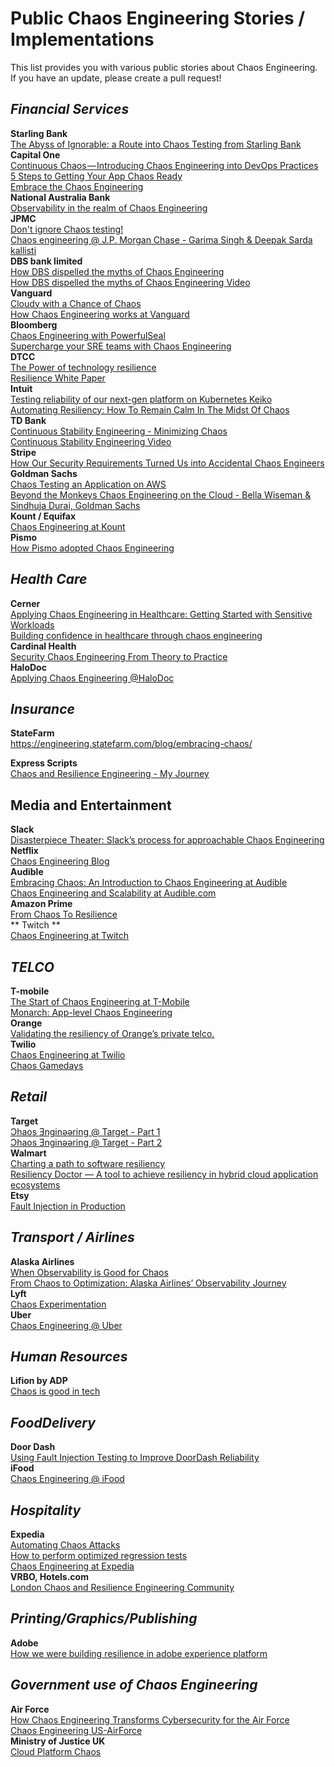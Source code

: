 # Public Chaos Engineering Stories / Implementations

This list provides you with various public stories about Chaos Engineering. If you have an update, please create a pull request!

_**Financial Services**_
------------------------

**Starling Bank**   
[The Abyss of Ignorable: a Route into Chaos Testing from Starling Bank](https://www.infoq.com/articles/chaos-testing-starling-bank/)  
**Capital One**  
[Continuous Chaos — Introducing Chaos Engineering into DevOps Practices](https://www.capitalone.com/tech/software-engineering/continuous-chaos-introducing-chaos-engineering-into-devops-practices/)  
[5 Steps to Getting Your App Chaos Ready](https://www.capitalone.com/tech/software-engineering/is-your-app-chaos-engineering-ready/)  
[Embrace the Chaos Engineering](https://medium.com/capital-one-tech/embrace-the-chaos-engineering-203fd6fc6ff7)     
**National Australia Bank**  
[Observability in the realm of Chaos Engineering](https://medium.com/@nabtechblog/observability-in-the-realm-of-chaos-engineering-99089226ca51)  
**JPMC**  
[Don't ignore Chaos testing!](https://antrix.net/posts/2021/chaos/)  
[Chaos engineering @ J.P. Morgan Chase - Garima Singh & Deepak Sarda](https://www.youtube.com/watch?v=8e93cFBpvPQ)   
[kallisti](https://github.com/jpmorganchase/kallisti)  
**DBS bank limited**  
[How DBS dispelled the myths of Chaos Engineering](https://medium.com/dbs-tech-blog/how-dbs-dispelled-the-myths-of-chaos-engineering-e5873ac78c9)  
[How DBS dispelled the myths of Chaos Engineering Video](https://youtu.be/effnedZRURc)  
**Vanguard**  
[Cloudy with a Chance of Chaos](https://www.usenix.org/conference/srecon20americas/presentation/yakomin)  
[How Chaos Engineering works at Vanguard](https://www.youtube.com/watch?v=2YS9l5WbzGk)  
**Bloomberg**  
[Chaos Engineering with PowerfulSeal](https://youtu.be/KKFiR_F3n8I)   
[Supercharge your SRE teams with Chaos Engineering](https://www.devopsinstitute.com/wp-content/uploads/2021/06/SRE-21-Mikolaj-SlideDeck-.pptx.pdf)  
**DTCC**  
[The Power of technology resilience](https://www.dtcc.com/-/media/Files/Downloads/WhitePapers/The-Power-of-Technology-Resilience.pdf)  
[Resilience White Paper](https://www.dtcc.com/~/media/Files/Downloads/WhitePapers/Resilience-White-Paper.pdf)  
**Intuit**  
[Testing reliability of our next-gen platform on Kubernetes Keiko](https://litmuschaos.io/adopters/intuit)  
[Automating Resiliency: How To Remain Calm In The Midst Of Chaos](https://medium.com/intuit-engineering/automating-resiliency-how-to-remain-calm-in-the-midst-of-chaos-d0d3929243ca)  
**TD Bank**  
[Continuous Stability Engineering - Minimizing Chaos](https://devopsdays.org/events/2019-toronto/program/suzan-mahboob)  
[Continuous Stability Engineering Video](https://www.youtube.com/watch?v=h2oqL3XHrGA)  
**Stripe**  
[How Our Security Requirements Turned Us into Accidental Chaos Engineers](https://www.youtube.com/watch?v=H13beqD7Hbk)  
**Goldman Sachs**   
[Chaos Testing an Application on AWS](https://developer.gs.com/blog/posts/chaos-testing-an-application-on-aws)  
[Beyond the Monkeys Chaos Engineering on the Cloud - Bella Wiseman & Sindhuja Durai, Goldman Sachs](https://www.youtube.com/watch?v=HlQlfkgA4W8)  
**Kount / Equifax**   
[Chaos Engineering at Kount](https://www.youtube.com/watch?v=6y62FSPTPTw)  
**Pismo**  
[How Pismo adopted Chaos Engineering](https://pismo.io/es/blog/chaos-engineering-is-like-a-lab-says-mauricio-galdieri-on-gremlins-podcast/)   

_**Health Care**_
-----------------

**Cerner**  
[Applying Chaos Engineering in Healthcare: Getting Started with Sensitive Workloads](https://www.infoq.com/articles/chaos-engineering-healthcare/)  
[Building confidence in healthcare through chaos engineering](https://www.infoq.com/presentations/cerner-resiliency/)  
**Cardinal Health**  
[Security Chaos Engineering From Theory to Practice](https://www.youtube.com/watch?v=jgZAfgDWkOw)  
**HaloDoc**  
[Applying Chaos Engineering @HaloDoc](https://youtu.be/t8F0FAw6K6E?t=1086)

_**Insurance**_
---------------
**StateFarm**   
https://engineering.statefarm.com/blog/embracing-chaos/    

**Express Scripts**  
[Chaos and Resilience Engineering - My Journey](https://www.information-safety.org/assets/secure360-chaos-resilience-notes.pdf)

Media and Entertainment
-----------------------

**Slack**  
[Disasterpiece Theater: Slack’s process for approachable Chaos Engineering](https://slack.engineering/disasterpiece-theater-slacks-process-for-approachable-chaos-engineering/)  
**Netflix**  
[Chaos Engineering Blog](https://netflixtechblog.com/tagged/chaos-engineering)  
**Audible**  
[Embracing Chaos: An Introduction to Chaos Engineering at Audible](https://stn.audible.com/chaos-engineering/)  
[Chaos Engineering and Scalability at Audible.com](https://www.youtube.com/watch?v=7uJG3oPw_AA)  
**Amazon Prime**  
[From Chaos To Resilience](https://www.youtube.com/watch?v=ztiPjey2rfY&t=1982s)  
** Twitch **  
[Chaos Engineering at Twitch](https://blog.quastor.org/p/chaos-engineering-twitch)  

_**TELCO**_
-----------

**T-mobile**  
[The Start of Chaos Engineering at T-Mobile](https://opensource.t-mobile.com/blog/posts/chaos-engineering/)  
[Monarch: App-level Chaos Engineering](https://opensource.t-mobile.com/blog/posts/monarch-app-level/)  
**Orange**  
[Validating the resiliency of Orange’s private telco.](https://litmuschaos.io/adopters/orange)  
**Twilio**  
[Chaos Engineering at Twilio](https://www.infoq.com/news/2017/12/twilio-chaos-engineering/)  
[Chaos Gamedays](https://github.com/twilio/gameday)  


_**Retail**_
-----------

**Target**  
[ Ɔhaos Ǝnginǝǝring @ Target - Part 1](https://tech.target.com/blog/chaos-engineering-at-target-part-1)  
[Ɔhaos Ǝnginǝǝring @ Target - Part 2](https://tech.target.com/blog/chaos-engineering-at-target-part-2)  
**Walmart**  
[Charting a path to software resiliency](https://medium.com/walmartglobaltech/charting-a-path-to-software-resiliency-38148d956f4a)  
[Resiliency Doctor — A tool to achieve resiliency in hybrid cloud application ecosystems](https://medium.com/walmartglobaltech/resiliency-doctor-a-tool-to-achieve-resiliency-in-hybrid-cloud-application-ecosystems-3d7fc9427fd7)  
**Etsy**  
[Fault Injection in Production](https://queue.acm.org/detail.cfm?id=2353017)

_**Transport / Airlines**_
---------------

**Alaska Airlines**  
[When Observability is Good for Chaos](https://www.rtinsights.com/when-observability-is-good-for-chaos/)  
[From Chaos to Optimization: Alaska Airlines’ Observability Journey](https://www.youtube.com/watch?v=PCHjBNhj26U)  
**Lyft**  
[Chaos Experimentation](https://clutch.sh/blog/2021/05/18/chaos-experimentation/)  
**Uber**  
[Chaos Engineering @ Uber](https://www.youtube.com/watch?v=ywSAwYsIk8k)  

_**Human Resources**_    
---------------    

**Lifion by ADP**   
[Chaos is good in tech](https://eng.lifion.com/chaos-is-good-in-tech-2c487fce102f)    

_**FoodDelivery**_
---------------

**Door Dash**  
[Using Fault Injection Testing to Improve DoorDash Reliability](https://doordash.engineering/2022/04/25/using-fault-injection-testing-to-improve-doordash-reliability/)  
**iFood**  
[Chaos Engineering @ iFood](https://youtu.be/t8F0FAw6K6E?t=625)  

_**Hospitality**_
-----------------

**Expedia**  
[Automating Chaos Attacks](https://www.infoq.com/presentations/automating-attacks/)   
[How to perform optimized regression tests](https://www.builtinseattle.com/2020/05/28/how-perform-optimize-regression-tests)  
[Chaos Engineering at Expedia](https://medium.com/expedia-group-tech/chaos-engineering-at-expedia-group-e51a0288ee2)   
**VRBO, Hotels.com**  
[London Chaos and Resilience Engineering Community](https://medium.com/expedia-group-tech/london-chaos-and-resilience-engineering-community-c703e301339b)

_**Printing/Graphics/Publishing**_   
-----------------    

**Adobe**   
[How we were building resilience in adobe experience platform](https://blog.developer.adobe.com/chaos-engineering-how-were-building-resilience-in-adobe-experience-platform-768715a9c784)      

**_Government use of Chaos Engineering_**
-----------------------------------------

**Air Force**  
[How Chaos Engineering Transforms Cybersecurity for the Air Force](https://governmentciomedia.com/listen-how-chaos-engineering-transforms-cybersecurity-air-force)   
[Chaos Engineering US-AirForce](https://kesselrun.af.mil/news/CHAOS-Engineering.html)  
**Ministry of Justice UK**  
[Cloud Platform Chaos](https://github.com/ministryofjustice/cloud-platform-chaos)
